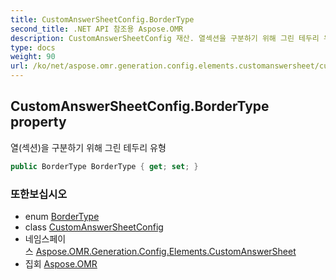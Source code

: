 ```yaml
---
title: CustomAnswerSheetConfig.BorderType
second_title: .NET API 참조용 Aspose.OMR
description: CustomAnswerSheetConfig 재산. 열섹션을 구분하기 위해 그린 테두리 유형
type: docs
weight: 90
url: /ko/net/aspose.omr.generation.config.elements.customanswersheet/customanswersheetconfig/bordertype/
---
```

## CustomAnswerSheetConfig.BorderType property

열(섹션)을 구분하기 위해 그린 테두리 유형

```csharp
public BorderType BorderType { get; set; }
```

### 또한보십시오

* enum [BorderType](../../../aspose.omr.generation.config.enums/bordertype/)
* class [CustomAnswerSheetConfig](../)
* 네임스페이스 [Aspose.OMR.Generation.Config.Elements.CustomAnswerSheet](../../customanswersheetconfig/)
* 집회 [Aspose.OMR](../../../)


